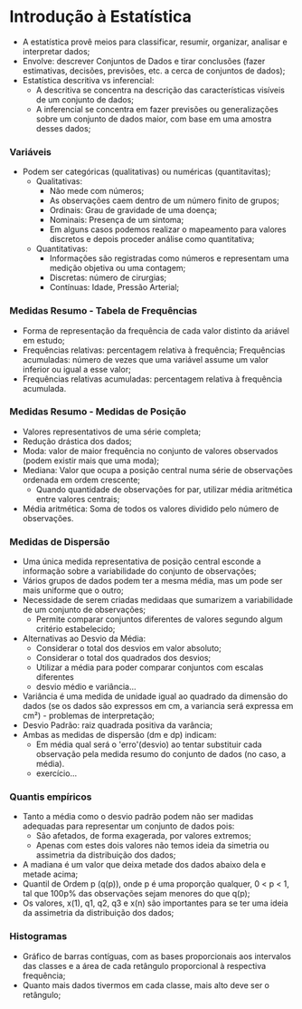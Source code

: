 # Introdução à Estatística

- A estatística provê meios para classificar, resumir, organizar, analisar e interpretar dados;
- Envolve: descrever Conjuntos de Dados e tirar conclusões (fazer estimativas, decisões, previsões, etc. a cerca de conjuntos de dados);
- Estatística descritiva vs inferencial:
    - A descritiva se concentra na descrição das características visíveis de um conjunto de dados;
    - A inferencial se concentra em fazer previsões ou generalizações sobre um conjunto de dados maior, com base em uma amostra desses dados;

### Variáveis
- Podem ser categóricas (qualitativas) ou numéricas (quantitavitas);
    - Qualitativas:
        - Não mede com números;
        - As observações caem dentro de um número finito de grupos;
        - Ordinais: Grau de gravidade de uma doença;
        - Nominais: Presença de um sintoma;
        - Em alguns casos podemos realizar o mapeamento para valores discretos e depois proceder análise como quantitativa;
    - Quantitativas:
        - Informações são registradas como números e representam uma medição objetiva ou uma contagem;
        - Discretas: número de cirurgias;
        - Contínuas: Idade, Pressão Arterial;

### Medidas Resumo - Tabela de Frequências
- Forma de representação da frequência de cada valor distinto da ariável em estudo;
- Frequências relativas: percentagem relativa à frequência;
Frequências acumuladas: número de vezes que uma variável assume um valor inferior ou igual a esse valor;
- Frequências relativas acumuladas: percentagem relativa à frequência acumulada.

### Medidas Resumo - Medidas de Posição
- Valores representativos de uma série completa;
- Redução drástica dos dados;
- Moda: valor de maior frequência no conjunto de valores observados (podem existir mais que uma moda);
- Mediana: Valor que ocupa a posição central numa série de observações ordenada em ordem crescente;
    - Quando quantidade de observações for par, utilizar média aritmética entre valores centrais;
- Média aritmética: Soma de todos os valores dividido pelo número de observações.

### Medidas de Dispersão
- Uma única medida representativa de posição central esconde a informação sobre a variabilidade do conjunto de observações;
- Vários grupos de dados podem ter a mesma média, mas um pode ser mais uniforme que o outro;
- Necessidade de serem criadas medidaas que sumarizem a variabilidade de um conjunto de observações;
    - Permite comparar conjuntos diferentes de valores segundo algum critério estabelecido;
- Alternativas ao Desvio da Média:
    - Considerar o total dos desvios em valor absoluto;
    - Considerar o total dos quadrados dos desvios;
    - Utilizar a média para poder comparar conjuntos com escalas diferentes
    - desvio médio e variância...
- Variância é uma medida de unidade igual ao quadrado da dimensão do dados (se os dados são expressos em cm, a variancia será expressa em cm²) - problemas de interpretação;
- Desvio Padrão: raiz quadrada positiva da varância;
- Ambas as medidas de dispersão (dm e dp) indicam:
    - Em média qual será o 'erro'(desvio) ao tentar substituir cada observação pela medida resumo do conjunto de dados (no caso, a média).
    - exercício...

### Quantis empíricos
- Tanto a média como o desvio padrão podem não ser madidas adequadas para representar um conjunto de dados pois:
    - São afetados, de forma exagerada, por valores extremos;
    - Apenas com estes dois valores não temos ideia da simetria ou assimetria da distribuição dos dados;
- A madiana é um valor que deixa metade dos dados abaixo dela e metade acima;
- Quantil de Ordem p (q(p)), onde p é uma proporção qualquer, 0 < p < 1, tal que 100p% das observações sejam menores do que q(p);
- Os valores, x(1), q1, q2, q3 e x(n) são importantes para se ter uma ideia da assimetria da distribuição dos dados;

### Histogramas
- Gráfico de barras contíguas, com as bases proporcionais aos intervalos das classes e a área de cada retângulo proporcional à respectiva frequência;
- Quanto mais dados tivermos em cada classe, mais alto deve ser o retângulo;